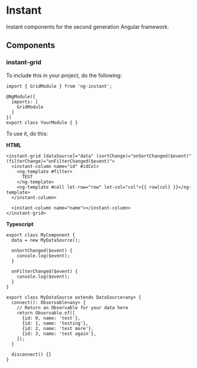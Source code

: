# Instant

Instant components for the second generation Angular framework.

## Components

### instant-grid

To include this in your project, do the following:

```
import { GridModule } from 'ng-instant';

@NgModule({
  imports: [
    GridModule
  ]
})
export class YourModule { }

```

To use it, do this:

**HTML**

```
<instant-grid [dataSource]="data" (sortChange)="onSortChanged($event)" (filterChange)="onFilterChanged($event)">
  <instant-column name="id" #idCol>
    <ng-template #filter>
      TEST
    </ng-template>
    <ng-template #cell let-row="row" let-col="col">{{ row[col] }}</ng-template>
  </instant-column>

  <instant-column name="name"></instant-column>
</instant-grid>
```

**Typescript**
```
export class MyComponent {
  data = new MyDataSource();

  onSortChanged($event) {
    console.log($event);
  }

  onFilterChanged($event) {
    console.log($event);
  }
}

export class MyDataSource extends DataSource<any> {
  connect(): Observable<any> {
    // Return an Observable for your data here
    return Observable.of([
      {id: 0, name: 'test'},
      {id: 1, name: 'testing'},
      {id: 2, name: 'test more'},
      {id: 3, name: 'test again'},
    ]);
  }

  disconnect() {}
}
```
